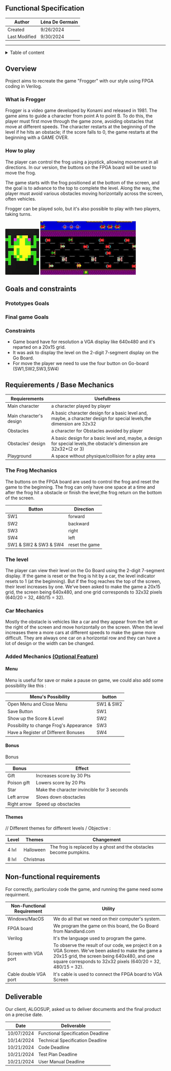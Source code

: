 ## Functional Specification

| Author       | Léna De Germain |
|--------------|-----------------|
|Created       |    9/26/2024    |
|Last Modified |    9/30/2024    |

---

<details>

<summary> Table of content </summary>

 - [Functionnal Specification](#functional-specification)
 - [Overview](#overview)
    - [What is Frogger](#what-is-frogger)
    - [How to play](#how-to-play)
 - [Goals and constraints](#goals-and-constraints)
    - [Prototypes Goals](#prototypes-goals)
    - [Final game Goals](#final-game-goals)
    - [Constraints](#constraints)
 - [Requierements / Base Mechanics](#requierements--base-mechanics)
    - [The Frog Mechanics](#the-frog-mechanics)
    - [The Level](#the-level)
    - [Car Mechanics](#car-mechanics)
    - [Added Mechanics](#added-mechanics-optional-feature)
        - [Menu](#menu)
        - [Bonus](#bonus)
        - [Themes](#themes)
 - [Non-functional requirements](#non-functional-requirements)
 - [Deliverable](#deliverable)

</details>

## Overview 

Project aims to recreate the game "Frogger" with our style using FPGA coding in Verilog.

### What is Frogger

Frogger is a video game developed by Konami and released in 1981. The game aims to guide a character from point A to point B. To do this, the player must first move through the game zone, avoiding obstacles that move at different speeds. The character restarts at the beginning of the level if he hits an obstacle; if the score falls to 0, the game restarts at the beginning with a GAME OVER.


### How to play

The player can control the frog using a joystick, allowing movement in all directions. In our version, the buttons on the FPGA board will be used to move the frog.

The game starts with the frog positioned at the bottom of the screen, and the goal is to advance to the top to complete the level. Along the way, the player must avoid various obstacles moving horizontally across the screen, often vehicles.

Frogger can be played solo, but it's also possible to play with two players, taking turns.

![example of frog](image/Frogger_Original_ch.jpg)
![example of frogger in game](image/Frogger_Original_Game.jpg)

## Goals and constraints 

### Prototypes Goals 


### Final game Goals 


### Constraints 
* Game board have for resolution a VGA display like 640x480 and it's reparted on a 20x15 grid.
* It was ask to display the level on the 2-digit 7-segment display on the Go Board.
* For move the player we need to use the four button on Go-board (SW1,SW2,SW3,SW4)
## Requierements / Base Mechanics

|Requierements|Usefullness|
|-|-|
|Main character|a character played by player|
|Main character's design| A basic character design for a basic level and, maybe, a character design for special levels,the dimension are 32x32|
|Obstacles|a character for Obstacles avoided by player|
|Obstacles' design| A basic design for a basic level and, maybe, a design for special levels,the obstacle's dimension are 32x32*(2 or 3)|
|Playground|A space without physique/collision for a play area|

### The Frog Mechanics
The buttons on the FPGA board are used to control the frog and reset the game to the beginning. The frog can only have  one space at a time and after the frog hit a obstacle or finish the level,the frog return on the bottom of the screen.

| Button | Direction |
|-|-|
| SW1 | forward |
| SW2 | backward |
| SW3 | right |
| SW4 | left | 
| SW1 & SW2 & SW3 & SW4 | reset the game |

### The level

The player can view their level on the Go Board using the 2-digit 7-segment display. If the game is reset or the frog is hit by a car, the level indicator resets to 1 (at the beginning). But if the frog reaches the top of the screen, their level increases by one. We've been asked to make the game a 20x15 grid, the screen being 640x480, and one grid corresponds to 32x32 pixels (640/20 = 32, 480/15 = 32).

### Car Mechanics

Mostly the obstacle is vehicles like a car and they appear from the left or the right of the screen and move horizontally on the screen. When the level increases there a more cars at different speeds to make the game more difficult. They are always one car on a horizontal row and they can have a lot of design or the width can be changed.


### Added Mechanics <u>(Optional Feature)</u>

#### Menu
Menu is useful for save or make a pause on game, we could also add some possibility like this :

|Menu's Possibility | button |
|-|-|
|Open Menu and Close Menu |SW1 & SW2 |
|Save Button| SW1 |
|Show up the Score & Level| SW2
|Possibility to change Frog's Appearance| SW3 |
|Have a Register of Different Bonuses| SW4 |


#### Bonus

Bonus

| Bonus | Effect |
|-|-|
|Gift| Increases score by 30 Pts |
|Poison gift| Lowers score by 20 Pts|
|Star| Make the character invincible for 3 seconds |
|Left arrow| Slows down obsctacles|
|Right arrow| Speed up obsctacles|

#### Themes

// Different themes for different levels / Objective :

|Level|Themes|Changement|
|-|-|-|
|4 lvl|Halloween|The frog is replaced by a ghost and the obstacles become pumpkins. |
|8 lvl| Christmas |

## Non-functional requirements 

For correctly, particulary code the game, and running the game need some requirment.

|Non-Functional Requirement|Utility|
|-|-|
|Windows/MacOS|We do all that we need on their computer's system.|
|FPGA board |We program the game on this board, the Go Board from Nandland.com |
|Verilog|It's the language used to program the game.|
|Screen with VGA port|To observe the result of our code, we project it on a VGA Screen. We've been asked to make the game a 20x15 grid, the screen being 640x480, and one square corresponds to 32x32 pixels (640/20 = 32, 480/15 = 32).|
|Cable double VGA port|It's cable is used to connect the FPGA board to VGA Screen|

## Deliverable

Our client, ALGOSUP, asked us to deliver documents and the final product on a precise date.

|Date|Deliverable|
|-|-|
|10/07/2024|Functional Specification Deadline|
|10/14/2024|Technical Specification Deadline|
|10/21/2024|Code Deadline |
|10/21/2024|Test Plan Deadline| 
|10/21/2024|User Manual Deadline|
